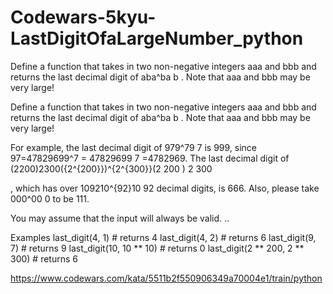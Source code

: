 # Codewars-5kyu-LastDigitOfaLargeNumber_python
Define a function that takes in two non-negative integers aaa and bbb and returns the last decimal digit of aba^ba  b  . Note that aaa and bbb may be very large!


Define a function that takes in two non-negative integers aaa and bbb and returns the last decimal digit of aba^ba 
b
 . Note that aaa and bbb may be very large!

For example, the last decimal digit of 979^79 
7
  is 999, since 97=47829699^7 = 47829699 
7
 =4782969. The last decimal digit of (2200)2300({2^{200}})^{2^{300}}(2 
200
 ) 
2 
300
 
 , which has over 109210^{92}10 
92
  decimal digits, is 666. Also, please take 000^00 
0
  to be 111.

You may assume that the input will always be valid.
..

Examples
last_digit(4, 1)                # returns 4
last_digit(4, 2)                # returns 6
last_digit(9, 7)                # returns 9
last_digit(10, 10 ** 10)        # returns 0
last_digit(2 ** 200, 2 ** 300)  # returns 6

https://www.codewars.com/kata/5511b2f550906349a70004e1/train/python


